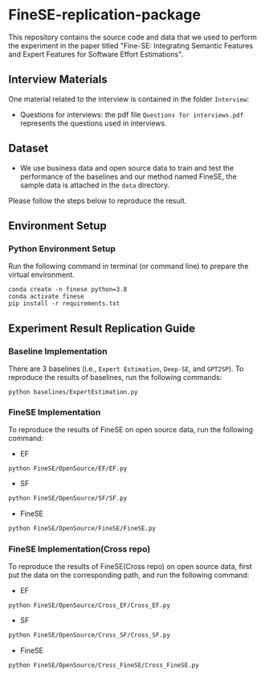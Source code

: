 # FineSE-replication-package

This repository contains the source code and data that we used to perform the experiment in the paper titled "Fine-SE: Integrating Semantic Features and Expert Features for Software Effort Estimations".

## Interview Materials

One material related to the interview is contained in the folder `Interview`:

- Questions for interviews: the pdf file `Questions for interviews.pdf` represents the questions used in interviews.

## Dataset

- We use business data and open source data to train and test the performance of the baselines and our method named FineSE, the sample data is attached in the `data` directory.

Please follow the steps below to reproduce the result.

## Environment Setup

### Python Environment Setup

Run the following command in terminal (or command line) to prepare the virtual environment.

```shell
conda create -n finese python=3.8
conda activate finese
pip install -r requirements.txt
```

## Experiment Result Replication Guide

### **Baseline Implementation**

There are 3 baselines (i.e., `Expert Estimation`,  `Deep-SE`, and `GPT2SP`). To reproduce the results of baselines, run the following commands:


  ```shell
  python baselines/ExpertEstimation.py
  ```

### **FineSE Implementation**

To  reproduce the results of FineSE on open source data, run the following command:

- EF

```shell
python FineSE/OpenSource/EF/EF.py
```

- SF

```bash
python FineSE/OpenSource/SF/SF.py
```

- FineSE

```bash
python FineSE/OpenSource/FineSE/FineSE.py
```

### **FineSE Implementation**(Cross repo)

To  reproduce the results of FineSE(Cross repo) on open source data, first put the data on the corresponding path, and run the following command:

- EF

```shell
python FineSE/OpenSource/Cross_EF/Cross_EF.py
```

- SF

```bash
python FineSE/OpenSource/Cross_SF/Cross_SF.py
```

- FineSE

```bash
python FineSE/OpenSource/Cross_FineSE/Cross_FineSE.py
```

